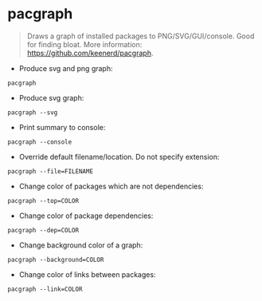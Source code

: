# pacgraph

> Draws a graph of installed packages to PNG/SVG/GUI/console. Good for finding bloat.
> More information: <https://github.com/keenerd/pacgraph>.

- Produce svg and png graph:

`pacgraph`

- Produce svg graph:

`pacgraph --svg`

- Print summary to console:

`pacgraph --console`

- Override default filename/location. Do not specify extension:

`pacgraph --file=FILENAME`

- Change color of packages which are not dependencies:

`pacgraph --top=COLOR`

- Change color of package dependencies:

`pacgraph --dep=COLOR`

- Change background color of a graph:

`pacgraph --background=COLOR`

- Change color of links between packages:

`pacgraph --link=COLOR`
